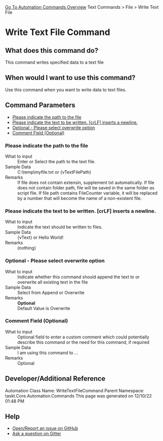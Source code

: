 <!--TITLE: Write Text File Command -->
<!-- SUBTITLE: a command in the Text Commands group. -->
[Go To Automation Commands Overview](/automation-commands.md)
Text Commands &gt; File &gt; Write Text File


# Write Text File Command


## What does this command do?
This command writes specified data to a text file


## When would I want to use this command?
Use this command when you want to write data to text files.


## Command Parameters
- [Please indicate the path to the file](#param_0)
- [Please indicate the text to be written. [crLF] inserts a newline.](#param_1)
- [Optional - Please select overwrite option](#param_2)
- [Comment Field (Optional)](#param_3)


<a id="param_0"></a>
### Please indicate the path to the file


<dl>
<dt>What to input</dt><dd>Enter or Select the path to the text file.</dd>
<dt>Sample Data</dt><dd>C:\temp\myfile.txt or {vTextFilePath}</dd>
<dt>Remarks</dt><dd>If file does not contain extensin, supplement txt automatically.
If file does not contain folder path, file will be saved in the same folder as script file.
If file path contains FileCounter variable, it will be replaced by a number that will become the name of a non-existent file.</dd>
</dl>




<a id="param_1"></a>
### Please indicate the text to be written. [crLF] inserts a newline.


<dl>
<dt>What to input</dt><dd>Indicate the text should be written to files.</dd>
<dt>Sample Data</dt><dd>{vText} or Hello World!</dd>
<dt>Remarks</dt><dd>(nothing)</dd>
</dl>




<a id="param_2"></a>
### Optional - Please select overwrite option


<dl>
<dt>What to input</dt><dd>Indicate whether this command should append the text to or overwrite all existing text in the file</dd>
<dt>Sample Data</dt><dd>Select from Append or Overwrite</dd>
<dt>Remarks</dt><dd><b>Optional</b><br>Default Value is Overwrite</dd>
</dl>




<a id="param_3"></a>
### Comment Field (Optional)


<dl>
<dt>What to input</dt><dd>Optional field to enter a custom comment which could potentially describe this command or the need for this command, if required</dd>
<dt>Sample Data</dt><dd>I am using this command to ...</dd>
<dt>Remarks</dt><dd>Optional</dd>
</dl>




## Developer/Additional Reference
Automation Class Name: WriteTextFileCommand
Parent Namespace: taskt.Core.Automation.Commands
This page was generated on 12/10/22 01:48 PM


## Help
- [Open/Report an issue on GitHub](https://github.com/rcktrncn/taskt/issues/new)
- [Ask a question on Gitter](https://gitter.im/taskt-rpa/Lobby)

